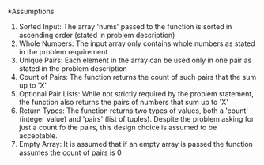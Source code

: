 *Assumptions

1. Sorted Input: The array 'nums' passed to the function is sorted in ascending order (stated in problem description)
2. Whole Numbers: The input array only contains whole numbers as stated in the problem requirement
3. Unique Pairs: Each element in the array can be used only in one pair as stated in the problem description
4. Count of Pairs: The function returns the count of such pairs that the sum up to 'X'
5. Optional Pair Lists: While not strictly required by the problem statement, the function also returns the pairs of numbers that sum up to 'X'
6. Return Types: The function returns two types of values, both a 'count' (integer value) and 'pairs' (list of tuples). Despite the problem asking for just a count fo the pairs, this design choice is assumed to be acceptable.
7. Empty Array: It is assumed that if an empty array is passed the function assumes the count of pairs is 0

